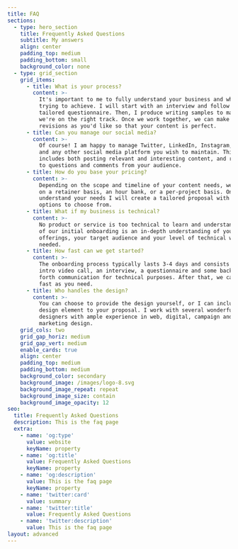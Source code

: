 ```yaml
---
title: FAQ
sections:
  - type: hero_section
    title: Frequently Asked Questions
    subtitle: My answers
    align: center
    padding_top: medium
    padding_bottom: small
    background_color: none
  - type: grid_section
    grid_items:
      - title: What is your process?
        content: >-
          It's important to me to fully understand your business and what you're
          trying to achieve. I will start with an interview and follow up with a
          tailored questionnaire. Then, I produce writing samples to make sure
          we're on the right track. Once we work together, we can make as many
          revisions as you'd like so that your content is perfect.
      - title: Can you manage our social media?
        content: >-
          Of course! I am happy to manage Twitter, LinkedIn, Instagram, Facebook
          and any other social media platform you wish to maintain. This
          includes both posting relevant and interesting content, and replying
          to questions and comments from your audience.
      - title: How do you base your pricing?
        content: >-
          Depending on the scope and timeline of your content needs, we can work
          on a retainer basis, an hour bank, or a per-project basis. Once I
          understand your needs I will create a tailored proposal with several
          options to choose from.
      - title: What if my business is technical?
        content: >-
          No product or service is too technical to learn and understand. Part
          of our initial onboarding is an in-depth understanding of your
          offerings, your target audience and your level of technical writing
          needed.
      - title: How fast can we get started?
        content: >-
          The onboarding process typically lasts 3-4 days and consists of an
          intro video call, an interview, a questionnaire and some back and
          forth communication for technical purposes. After that, we can go as
          fast as you need.
      - title: Who handles the design?
        content: >-
          You can choose to provide the design yourself, or I can include a
          design element to your proposal. I work with several wonderful
          designers with ample experience in web, digital, campaign and
          marketing design.
    grid_cols: two
    grid_gap_horiz: medium
    grid_gap_vert: medium
    enable_cards: true
    align: center
    padding_top: medium
    padding_bottom: medium
    background_color: secondary
    background_image: /images/logo-8.svg
    background_image_repeat: repeat
    background_image_size: contain
    background_image_opacity: 12
seo:
  title: Frequently Asked Questions
  description: This is the faq page
  extra:
    - name: 'og:type'
      value: website
      keyName: property
    - name: 'og:title'
      value: Frequently Asked Questions
      keyName: property
    - name: 'og:description'
      value: This is the faq page
      keyName: property
    - name: 'twitter:card'
      value: summary
    - name: 'twitter:title'
      value: Frequently Asked Questions
    - name: 'twitter:description'
      value: This is the faq page
layout: advanced
---
```

